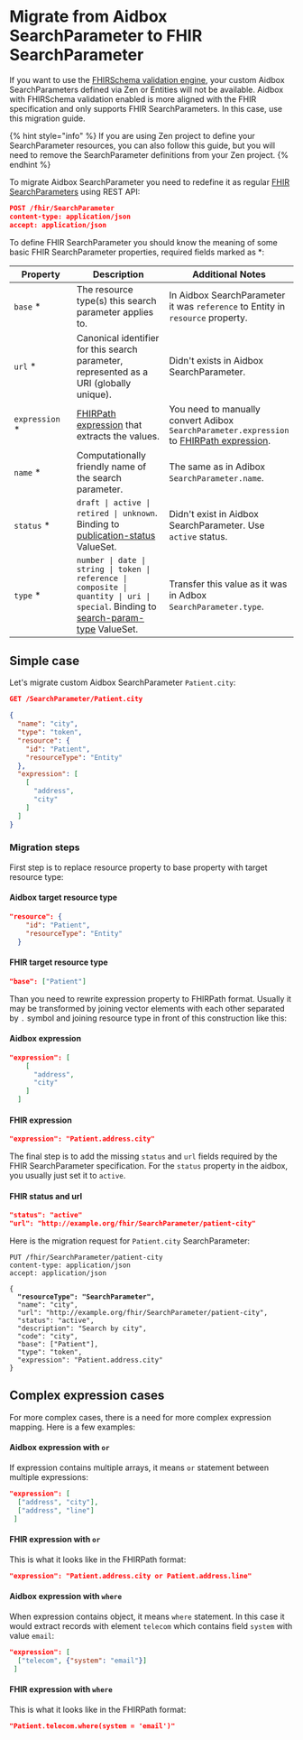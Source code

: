 # Migrate from Aidbox SearchParameter to FHIR SearchParameter

If you want to use the [FHIRSchema validation engine](../../../../modules/profiling-and-validation/fhir-schema-validator/), your custom Aidbox SearchParameters defined via Zen or Entities will not be available. Aidbox with FHIRSchema validation enabled is more aligned with the FHIR specification and only supports FHIR SearchParameters. In this case, use this migration guide.

{% hint style="info" %}
If you are using Zen project to define your SearchParameter resources, you can also follow this guide, but you will need to remove the SearchParameter definitions from your Zen project.
{% endhint %}

To migrate Aidbox SearchParameter you need to redefine it as regular [FHIR SearchParameters](https://hl7.org/fhir/R5/searchparameter.html) using REST API:

```json
POST /fhir/SearchParameter
content-type: application/json
accept: application/json
```

To define FHIR SearchParameter you should know the meaning of some basic FHIR SearchParameter properties, required fields marked as \*:

<table data-full-width="true"><thead><tr><th width="172">Property</th><th width="294">Description</th><th>Additional Notes</th></tr></thead><tbody><tr><td><code>base</code> *</td><td>The resource type(s) this search parameter applies to.</td><td>In Aidbox SearchParameter it was <code>reference</code> to Entity in <code>resource</code> property.</td></tr><tr><td><code>url</code> *</td><td>Canonical identifier for this search parameter, represented as a URI (globally unique).</td><td>Didn't exists in Aidbox SearchParameter.</td></tr><tr><td><code>expression</code> *</td><td><a href="https://www.hl7.org/fhir/fhirpath.html">FHIRPath expression</a> that extracts the values.</td><td>You need to manually convert Adibox <code>SearchParameter.expression</code> to <a href="https://www.hl7.org/fhir/fhirpath.html">F</a><a href="https://www.hl7.org/fhir/fhirpath.html">HIRPath expression</a>.</td></tr><tr><td><code>name</code> *</td><td>Computationally friendly name of the search parameter.</td><td>The same as in Adibox <code>SearchParameter.name</code>.</td></tr><tr><td><code>status</code> *</td><td><code>draft | active | retired | unknown</code>. Binding to <a href="https://hl7.org/fhir/R5/valueset-publication-status.html">publication-status</a> ValueSet.</td><td>Didn't exist in Aidbox SearchParameter. Use <code>active</code> status.</td></tr><tr><td><code>type</code> *</td><td><code>number | date | string | token | reference | composite | quantity | uri | special</code>. Binding to <a href="https://hl7.org/fhir/R4/valueset-search-param-type.html">search-param-type</a> ValueSet.</td><td>Transfer this value as it was in Adbox <code>SearchParameter.type</code>.</td></tr></tbody></table>

## Simple case

Let's migrate custom Aidbox SearchParameter `Patient.city`:

```json
GET /SearchParameter/Patient.city

​{
  "name": "city",
  "type": "token",
  "resource": {
    "id": "Patient",
    "resourceType": "Entity"
  },
  "expression": [
    [
      "address",
      "city"
    ]
  ]
}
```

### Migration steps



First step is to replace resource property to base property with target resource type:

#### Aidbox target resource type

```json
"resource": {
    "id": "Patient",
    "resourceType": "Entity"
  }
```

#### FHIR target resource type

```json
"base": ["Patient"]
```



Than you need to rewrite expression property to FHIRPath format. Usually it may be transformed by joining vector elements with each other separated by `.` symbol and joining resource type in front of this construction like this:

#### Aidbox expression

```json
"expression": [
    [
      "address",
      "city"
    ]
  ]
```

#### FHIR expression

```json
"expression": "Patient.address.city"
```



The final step is to add the missing `status` and `url` fields required by the FHIR SearchParameter specification. For the `status` property in the aidbox, you usually just set it to `active`.&#x20;

#### FHIR status and url

```json
"status": "active"
"url": "http://example.org/fhir/SearchParameter/patient-city"
```

Here is the migration request for `Patient.city` SearchParameter:

<pre class="language-json"><code class="lang-json">PUT /fhir/SearchParameter/patient-city
content-type: application/json
accept: application/json

{
<strong>  "resourceType": "SearchParameter",
</strong>  "name": "city",
  "url": "http://example.org/fhir/SearchParameter/patient-city",
  "status": "active",
  "description": "Search by city",
  "code": "city",
  "base": ["Patient"],
  "type": "token",
  "expression": "Patient.address.city"
}
</code></pre>

## Complex expression cases

For more complex cases, there is a need for more complex expression mapping. Here is a few examples:

#### Aidbox expression with `or`

If expression contains multiple arrays, it means `or` statement between multiple expressions:

```json
"expression": [
  ["address", "city"],
  ["address", "line"]
 ] 
```

#### FHIR expression with `or`

This is what it looks like in the FHIRPath format:

```json
"expression": "Patient.address.city or Patient.address.line"
```



#### Aidbox expression with `where`

When expression contains object, it means `where` statement. In this case it would extract records with element `telecom` which contains field `system` with value `email`:

```json
"expression": [
  ["telecom", {"system": "email"}]
 ] 
```

#### FHIR expression with `where`

This is what it looks like in the FHIRPath format:

```json
"Patient.telecom.where(system = 'email')"
```
